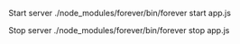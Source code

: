 Start server
./node_modules/forever/bin/forever start app.js

Stop server
./node_modules/forever/bin/forever stop app.js
